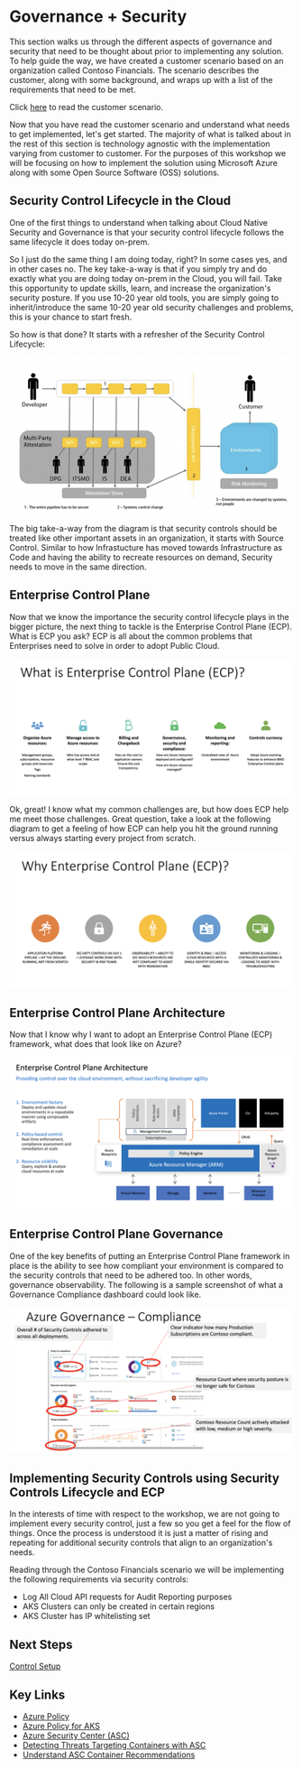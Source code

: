 # Governance + Security

This section walks us through the different aspects of governance and security that need to be thought about prior to implementing any solution. To help guide the way, we have created a customer scenario based on an organization called Contoso Financials. The scenario describes the customer, along with some background, and wraps up with a list of the requirements that need to be met.

Click [here](SCENARIO.md) to read the customer scenario.

Now that you have read the customer scenario and understand what needs to get implemented, let's get started. The majority of what is talked about in the rest of this section is technology agnostic with the implementation varying from customer to customer. For the purposes of this workshop we will be focusing on how to implement the solution using Microsoft Azure along with some Open Source Software (OSS) solutions.

## Security Control Lifecycle in the Cloud

One of the first things to understand when talking about Cloud Native Security and Governance is that your security control lifecycle follows the same lifecycle it does today on-prem.

So I just do the same thing I am doing today, right? In some cases yes, and in other cases no. The key take-a-way is that if you simply try and do exactly what you are doing today on-prem in the Cloud, you will fail. Take this opportunity to update skills, learn, and increase the organization's security posture. If you use 10-20 year old tools, you are simply going to inherit/introduce the same 10-20 year old security challenges and problems, this is your chance to start fresh.

So how is that done? It starts with a refresher of the Security Control Lifecycle:

![Security Control Lifecycle](/governance-security/img/SecurityControlLifecycle.png)

The big take-a-way from the diagram is that security controls should be treated like other important assets in an organization, it starts with Source Control. Similar to how Infrastucture has moved towards Infrastructure as Code and having the ability to recreate resources on demand, Security needs to move in the same direction.

## Enterprise Control Plane

Now that we know the importance the security control lifecycle plays in the bigger picture, the next thing to tackle is the Enterprise Control Plane (ECP). What is ECP you ask? ECP is all about the common problems that Enterprises need to solve in order to adopt Public Cloud.

![Enterprise Control Plane](/governance-security/img/EnterpriseControlPlane.png)

Ok, great! I know what my common challenges are, but how does ECP help me meet those challenges. Great question, take a look at the following diagram to get a feeling of how ECP can help you hit the ground running versus always starting every project from scratch.

![Enterprise Control Plane - Why?](/governance-security/img/EnterpriseControlPlaneWhy.png)

## Enterprise Control Plane Architecture

Now that I know why I want to adopt an Enterprise Control Plane (ECP) framework, what does that look like on Azure?

![Enterprise Control Plane Architecture?](/governance-security/img/EnterpriseControlPlaneArchitecture.png)

## Enterprise Control Plane Governance

One of the key benefits of putting an Enterprise Control Plane framework in place is the ability to see how compliant your environment is compared to the security controls that need to be adhered too. In other words, governance observability. The following is a sample screenshot of what a Governance Compliance dashboard could look like.

![Enterprise Control Plane Governance?](/governance-security/img/EnterpriseControlPlaneGovernance.png)

## Implementing Security Controls using Security Controls Lifecycle and ECP

In the interests of time with respect to the workshop, we are not going to implement every security control, just a few so you get a feel for the flow of things. Once the process is understood it is just a matter of rising and repeating for additional security controls that align to an organization's needs.

Reading through the Contoso Financials scenario we will be implementing the following requirements via security controls:

* Log All Cloud API requests for Audit Reporting purposes
* AKS Clusters can only be created in certain regions
* AKS Cluster has IP whitelisting set

## Next Steps

[Control Setup](governance-security/CONTROL_SETUP.md)

## Key Links

* [Azure Policy](https://docs.microsoft.com/en-us/azure/governance/policy/overview)
* [Azure Policy for AKS](https://docs.microsoft.com/en-us/azure/governance/policy/concepts/rego-for-aks)
* [Azure Security Center (ASC)](https://docs.microsoft.com/en-us/azure/security-center/security-center-intro)
* [Detecting Threats Targeting Containers with ASC](https://azure.microsoft.com/en-us/blog/detecting-threats-targeting-containers-with-azure-security-center/)
* [Understand ASC Container Recommendations](https://docs.microsoft.com/en-us/azure/security-center/security-center-container-recommendations)
